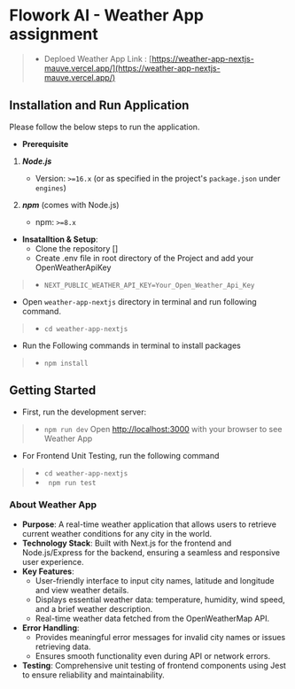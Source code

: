 # Flowork AI - Weather App assignment
> - Deploed Weather App Link : [https://weather-app-nextjs-mauve.vercel.app/](https://weather-app-nextjs-mauve.vercel.app/)

## Installation and Run Application
Please follow the below steps to run the application.

- **Prerequisite**

1. ***Node.js***  
   - Version: `>=16.x` (or as specified in the project's `package.json` under `engines`)

2. ***npm*** (comes with Node.js) 
   - npm: `>=8.x`  


- **Insatalltion & Setup**:
  - Clone the repository [] 
  - Create .env file in root directory of the Project and add your OpenWeatherApiKey
>-  ``` NEXT_PUBLIC_WEATHER_API_KEY=Your_Open_Weather_Api_Key ```
  - Open `weather-app-nextjs` directory in terminal and run following command.
> - ```cd weather-app-nextjs```
  - Run the Following commands in terminal to install packages
> - ``` npm install ```


## Getting Started
  - First, run the development server:
> - ```npm run dev``` Open [http://localhost:3000](http://localhost:3000) with your browser to see Weather App


  - For Frontend Unit Testing, run the following command
> - ```cd weather-app-nextjs```
> - ``` npm run test```



### About Weather App

- **Purpose**: A real-time weather application that allows users to retrieve current weather conditions for any city in the world.  
- **Technology Stack**: Built with Next.js for the frontend and Node.js/Express for the backend, ensuring a seamless and responsive user experience.  
- **Key Features**:  
  - User-friendly interface to input city names, latitude and longitude and view weather details.  
  - Displays essential weather data: temperature, humidity, wind speed, and a brief weather description.  
  - Real-time weather data fetched from the OpenWeatherMap API.  
- **Error Handling**:  
  - Provides meaningful error messages for invalid city names or issues retrieving data.  
  - Ensures smooth functionality even during API or network errors.  
- **Testing**: Comprehensive unit testing of frontend components using Jest to ensure reliability and maintainability.  

